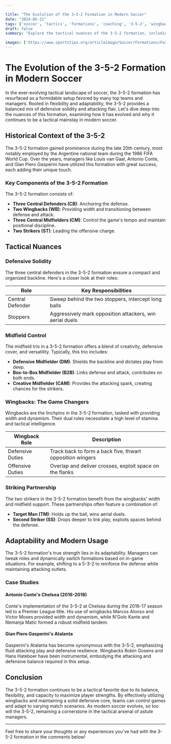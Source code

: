 ```yaml
---

title: "The Evolution of the 3-5-2 Formation in Modern Soccer"
date: "2024-05-21"
tags: ['soccer', 'tactics', 'formations', 'coaching', '3-5-2', 'wingbacks', 'modern soccer', 'strategy', 'player development']
draft: false
summary: "Explore the tactical nuances of the 3-5-2 formation, including its adaptability and how teams use wingbacks effectively."

images: ['https://www.sportstips.org/articleimage/Soccer/Formations/Formationthe_evolution_of_the_3_5_2_formation_in_modern_soccer.webp']
---
```


# The Evolution of the 3-5-2 Formation in Modern Soccer

In the ever-evolving tactical landscape of soccer, the 3-5-2 formation has resurfaced as a formidable setup favored by many top teams and managers. Rooted in flexibility and adaptability, the 3-5-2 provides a balanced mix of defensive solidity and attacking flair. Let's dive deep into the nuances of this formation, examining how it has evolved and why it continues to be a tactical mainstay in modern soccer.

## Historical Context of the 3-5-2

The 3-5-2 formation gained prominence during the late 20th century, most notably employed by the Argentine national team during the 1986 FIFA World Cup. Over the years, managers like Louis van Gaal, Antonio Conte, and Gian Piero Gasperini have utilized this formation with great success, each adding their unique touch.

### Key Components of the 3-5-2 Formation

The 3-5-2 formation consists of:

- **Three Central Defenders (CB)**: Anchoring the defense.
- **Two Wingbacks (WB)**: Providing width and transitioning between defense and attack.
- **Three Central Midfielders (CM)**: Control the game's tempo and maintain positional discipline.
- **Two Strikers (ST)**: Leading the offensive charge.

## Tactical Nuances

### Defensive Solidity

The three central defenders in the 3-5-2 formation ensure a compact and organized backline. Here's a closer look at their roles:

| Role                | Key Responsibilities                          |
|---------------------|------------------------------------------------|
| Central Defender    | Sweep behind the two stoppers, intercept long balls |
| Stoppers            | Aggressively mark opposition attackers, win aerial duels |

### Midfield Control

The midfield trio in a 3-5-2 formation offers a blend of creativity, defensive cover, and versatility. Typically, this trio includes:

- **Defensive Midfielder (DM)**: Shields the backline and dictates play from deep.
- **Box-to-Box Midfielder (B2B)**: Links defense and attack, contributes on both ends.
- **Creative Midfielder (CAM)**: Provides the attacking spark, creating chances for the strikers.

### Wingbacks: The Game Changers

Wingbacks are the linchpins in the 3-5-2 formation, tasked with providing width and dynamism. Their dual roles necessitate a high level of stamina and tactical intelligence.

| Wingback Role     | Description                                       |
|------------------ |-------------------------------------------------- |
| Defensive Duties  | Track back to form a back five, thwart opposition wingers |
| Offensive Duties  | Overlap and deliver crosses, exploit space on the flanks |

### Striking Partnership

The two strikers in the 3-5-2 formation benefit from the wingbacks' width and midfield support. These partnerships often feature a combination of:

- **Target Man (TM)**: Holds up the ball, wins aerial duels.
- **Second Striker (SS)**: Drops deeper to link play, exploits spaces behind the defense.

## Adaptability and Modern Usage

The 3-5-2 formation's true strength lies in its adaptability. Managers can tweak roles and dynamically switch formations based on in-game situations. For example, shifting to a 5-3-2 to reinforce the defense while maintaining attacking outlets.

### Case Studies

#### Antonio Conte's Chelsea (2016-2018)

Conte's implementation of the 3-5-2 at Chelsea during the 2016-17 season led to a Premier League title. His use of wingbacks Marcos Alonso and Victor Moses provided width and dynamism, while N'Golo Kante and Nemanja Matic formed a robust midfield tandem.

#### Gian Piero Gasperini's Atalanta

Gasperini's Atalanta has become synonymous with the 3-5-2, emphasizing fluid attacking play and defensive resilience. Wingbacks Robin Gosens and Hans Hateboer have been instrumental, embodying the attacking and defensive balance required in this setup.

## Conclusion

The 3-5-2 formation continues to be a tactical favorite due to its balance, flexibility, and capacity to maximize player strengths. By effectively utilizing wingbacks and maintaining a solid defensive core, teams can control games and adapt to varying match scenarios. As modern soccer evolves, so too will the 3-5-2, remaining a cornerstone in the tactical arsenal of astute managers.

---

Feel free to share your thoughts or any experiences you've had with the 3-5-2 formation in the comments below!